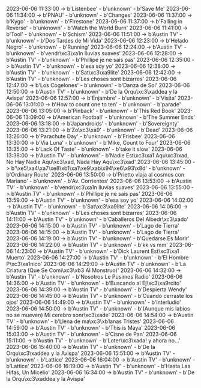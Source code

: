 2023-06-06 11:33:00 -> b'Listenbee' - b'unknown' - b'Save Me'
2023-06-06 11:34:00 -> b'PNAU' - b'unknown' - b'Changes'
2023-06-06 11:37:00 -> b'Kygo' - b'unknown' - b'Firestone'
2023-06-06 11:37:00 -> b'Falling in Reverse' - b'unknown' - b'Watch the World Burn'
2023-06-06 11:41:00 -> b'Tool' - b'unknown' - b'Schism'
2023-06-06 11:51:00 -> b'Austin TV' - b'unknown' - b'Dos Tardes de Mi Vida'
2023-06-06 12:23:00 -> b'Helado Negro' - b'unknown' - b'Running'
2023-06-06 12:24:00 -> b'Austin TV' - b'unknown' - b'vendr\xc3\xa1n lluvias suaves'
2023-06-06 12:28:00 -> b'Austin TV' - b'unknown' - b'Phillipe je ne sais pas'
2023-06-06 12:35:00 -> b'Austin TV' - b'unknown' - b'esa soy yo'
2023-06-06 12:38:00 -> b'Austin TV' - b'unknown' - b'Sat\xc3\xa9lite'
2023-06-06 12:42:00 -> b'Austin TV' - b'unknown' - b'Les choses sont bizarres'
2023-06-06 12:47:00 -> b'Los Cogelones' - b'unknown' - b'Danza de Sol'
2023-06-06 12:50:00 -> b'Austin TV' - b'unknown' - b'De la Orqu\xc3\xaddea y la Avispa'
2023-06-06 12:57:00 -> b'Enjambre' - b'unknown' - b'Visita'
2023-06-06 13:01:00 -> b'How to count one to ten' - b'unknown' - b'parade'
2023-06-06 13:05:00 -> b'Pinback' - b'unknown' - b'This Red Book'
2023-06-06 13:09:00 -> b'American Football' - b'unknown' - b'The Summer Ends'
2023-06-06 13:18:00 -> b'Japandroids' - b'unknown' - b'Sovereignty'
2023-06-06 13:21:00 -> b'Zo\xc3\xa9' - b'unknown' - b'Dead'
2023-06-06 13:26:00 -> b'Parachute Day' - b'unknown' - b'Frisbee'
2023-06-06 13:30:00 -> b'Via Luna' - b'unknown' - b'Mike, Count to Four'
2023-06-06 13:35:00 -> b'Lack Of Taste' - b'unknown' - b'take it slow'
2023-06-06 13:38:00 -> b'Austin TV' - b'unknown' - b'Nadie Est\xc3\xa1 Aqu\xc3\xad, No Hay Nadie Aqu\xc3\xad, Nada Hay Aqu\xc3\xad'
2023-06-06 13:45:00 -> b'\xe5\xa4\xa7\xe8\xb1\xa1\xe9\xab\x94\xe6\x93\x8d' - b'unknown' - b'Ordinary Route'
2023-06-06 13:50:00 -> b'Prietto viaja al cosmos con Mariano' - b'unknown' - b'Av. Corrientes'
2023-06-06 13:53:00 -> b'Austin TV' - b'unknown' - b'vendr\xc3\xa1n lluvias suaves'
2023-06-06 13:55:00 -> b'Austin TV' - b'unknown' - b'Phillipe je ne sais pas'
2023-06-06 13:59:00 -> b'Austin TV' - b'unknown' - b'esa soy yo'
2023-06-06 14:02:00 -> b'Austin TV' - b'unknown' - b'Sat\xc3\xa9lite'
2023-06-06 14:06:00 -> b'Austin TV' - b'unknown' - b'Les choses sont bizarres'
2023-06-06 14:11:00 -> b'Austin TV' - b'unknown' - b'Caballeros Del Albedr\xc3\xado'
2023-06-06 14:15:00 -> b'Austin TV' - b'unknown' - b'Lago de Tierra'
2023-06-06 14:15:00 -> b'Austin TV' - b'unknown' - b'Lago de Tierra'
2023-06-06 14:19:00 -> b'Austin TV' - b'unknown' - b'Quedarse Es Morir'
2023-06-06 14:22:00 -> b'Austin TV' - b'unknown' - b'kk vs mm'
2023-06-06 14:23:00 -> b'Austin TV' - b'unknown' - b'Dick Laurent Est\xc3\xa1 Muerto'
2023-06-06 14:27:00 -> b'Austin TV' - b'unknown' - b'El Hombre P\xc3\xa1nico'
2023-06-06 14:29:00 -> b'Austin TV' - b'unknown' - b'La Criatura (Que Se Comi\xc3\xb3 Al Monstruo)'
2023-06-06 14:32:00 -> b'Austin TV' - b'unknown' - b'Nosotros Le Pusimos Radio'
2023-06-06 14:36:00 -> b'Austin TV' - b'unknown' - b'Buscando al Ej\xc3\xa9rcito'
2023-06-06 14:39:00 -> b'Austin TV' - b'unknown' - b'Despierta Wendy'
2023-06-06 14:45:00 -> b'Austin TV' - b'unknown' - b'Cuando cerraste los ojos'
2023-06-06 14:49:00 -> b'Austin TV' - b'unknown' - b'Interludio'
2023-06-06 14:50:00 -> b'Austin TV' - b'unknown' - b'(Aunque mis labios no se mueven) Mi cerebro sonr\xc3\xade'
2023-06-06 14:54:00 -> b'Austin TV' - b'unknown' - b'Llena de ma\xc3\xb1anas Tristes'
2023-06-06 14:59:00 -> b'Austin TV' - b'unknown' - b'This is Maya'
2023-06-06 15:03:00 -> b'Austin TV' - b'unknown' - b'Cisne de Pan'
2023-06-06 15:11:00 -> b'Austin TV' - b'unknown' - b'Loter\xc3\xada! y ahora no...'
2023-06-06 15:40:00 -> b'Austin TV' - b'unknown' - b'De la Orqu\xc3\xaddea y la Avispa'
2023-06-06 15:51:00 -> b'Austin TV' - b'unknown' - b'Lattice'
2023-06-06 16:04:00 -> b'Austin TV' - b'unknown' - b'Lattice'
2023-06-06 16:19:00 -> b'Austin TV' - b'unknown' - b'Hasta Las Hifas, Un Micelio'
2023-06-06 16:34:00 -> b'Austin TV' - b'unknown' - b'De la Orqu\xc3\xaddea y la Avispa'
